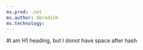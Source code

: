 ```yaml
---
ms.prod: .net
ms.author: dbradish
ms.technology:
---
```


#I am H1 heading, but I donot have space after hash
